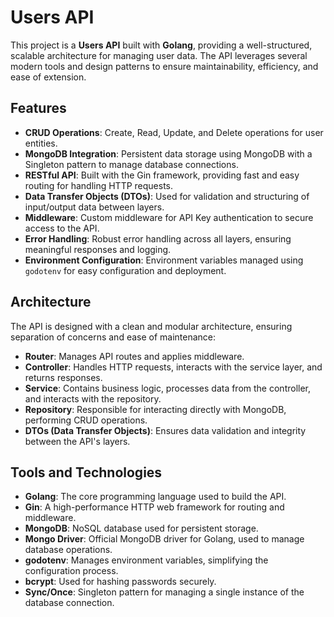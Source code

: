 # Users API

This project is a **Users API** built with **Golang**, providing a well-structured, scalable architecture for managing user data. The API leverages several modern tools and design patterns to ensure maintainability, efficiency, and ease of extension.

## Features

- **CRUD Operations**: Create, Read, Update, and Delete operations for user entities.
- **MongoDB Integration**: Persistent data storage using MongoDB with a Singleton pattern to manage database connections.
- **RESTful API**: Built with the Gin framework, providing fast and easy routing for handling HTTP requests.
- **Data Transfer Objects (DTOs)**: Used for validation and structuring of input/output data between layers.
- **Middleware**: Custom middleware for API Key authentication to secure access to the API.
- **Error Handling**: Robust error handling across all layers, ensuring meaningful responses and logging.
- **Environment Configuration**: Environment variables managed using `godotenv` for easy configuration and deployment.

## Architecture

The API is designed with a clean and modular architecture, ensuring separation of concerns and ease of maintenance:

- **Router**: Manages API routes and applies middleware.
- **Controller**: Handles HTTP requests, interacts with the service layer, and returns responses.
- **Service**: Contains business logic, processes data from the controller, and interacts with the repository.
- **Repository**: Responsible for interacting directly with MongoDB, performing CRUD operations.
- **DTOs (Data Transfer Objects)**: Ensures data validation and integrity between the API's layers.

## Tools and Technologies

- **Golang**: The core programming language used to build the API.
- **Gin**: A high-performance HTTP web framework for routing and middleware.
- **MongoDB**: NoSQL database used for persistent storage.
- **Mongo Driver**: Official MongoDB driver for Golang, used to manage database operations.
- **godotenv**: Manages environment variables, simplifying the configuration process.
- **bcrypt**: Used for hashing passwords securely.
- **Sync/Once**: Singleton pattern for managing a single instance of the database connection.
